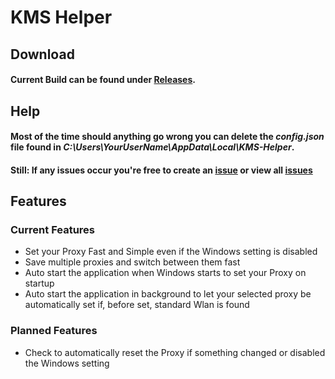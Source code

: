 # KMS Helper

## Download
#### Current Build can be found under [Releases](https://github.com/Der-Floh/KMS-Helper-2.0/releases).

## Help
#### Most of the time should anything go wrong you can delete the *config.json* file found in *C:\Users\YourUserName\AppData\Local\KMS-Helper*.
#### Still: If any issues occur you're free to create an [issue](https://github.com/Der-Floh/KMS-Helper-2.0/issues/new) or view all [issues](https://github.com/Der-Floh/KMS-Helper-2.0/issues)

## Features
### Current Features
 - Set your Proxy Fast and Simple even if the Windows setting is disabled
 - Save multiple proxies and switch between them fast
 - Auto start the application when Windows starts to set your Proxy on startup
 - Auto start the application in background to let your selected proxy be automatically set if, before set, standard Wlan is found

### Planned Features
 - Check to automatically reset the Proxy if something changed or disabled the Windows setting